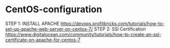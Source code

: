 # CentOS-configuration
STEP 1: INSTALL APACHE https://devops.profitbricks.com/tutorials/how-to-set-up-apache-web-server-on-centos-7/
STEP 2: SSl Certification https://www.digitalocean.com/community/tutorials/how-to-create-an-ssl-certificate-on-apache-for-centos-7
